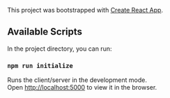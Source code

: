 This project was bootstrapped with [Create React App](https://github.com/facebook/create-react-app).

## Available Scripts

In the project directory, you can run:

### `npm run initialize`

Runs the client/server in the development mode.<br>
Open [http://localhost:5000](http://localhost:5000) to view it in the browser.
